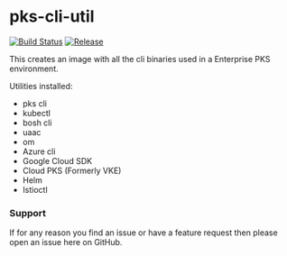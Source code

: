 # pks-cli-util
[![Build Status](https://travis-ci.org/vsential/pks-cli-util.svg?branch=master)](https://travis-ci.org/vsential/pks-cli-util)
[![Release](https://img.shields.io/github/v/release/vsential/pks-cli-util?style=plastic)](https://github.com/vsential/pks-cli-util/releases)

This creates an image with all the cli binaries used in a Enterprise PKS environment.

Utilities installed:
- pks cli
- kubectl
- bosh cli
- uaac
- om
- Azure cli
- Google Cloud SDK
- Cloud PKS (Formerly VKE)
- Helm
- Istioctl

### Support
If for any reason you find an issue or have a feature request then please open an issue here on GitHub.
